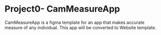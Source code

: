 # Project0- CamMeasureApp

CamMeasureApp is a figma template for an app that makes accurate measure of any individual.
This app will be converted to Website template.
